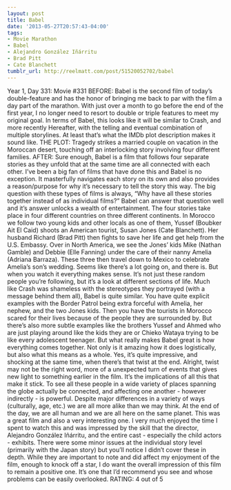 ```yaml
---
layout: post
title: Babel
date: '2013-05-27T20:57:43-04:00'
tags:
- Movie Marathon
- Babel
- Alejandro González Iñárritu
- Brad Pitt
- Cate Blanchett
tumblr_url: http://reelmatt.com/post/51520052702/babel
---
```



Year 1, Day 331: Movie #331
BEFORE: Babel is the second film of today’s double-feature and has the honor of bringing me back to par with the film a day part of the marathon. With just over a month to go before the end of the first year, I no longer need to resort to double or triple features to meet my original goal. In terms of Babel, this looks like it will be similar to Crash, and more recently Hereafter, with the telling and eventual combination of multiple storylines. At least that’s what the IMDb plot description makes it sound like.
THE PLOT: Tragedy strikes a married couple on vacation in the Moroccan desert, touching off an interlocking story involving four different families.
AFTER: Sure enough, Babel is a film that follows four separate stories as they unfold that at the same time are all connected with each other. I’ve been a big fan of films that have done this and Babel is no exception. It masterfully navigates each story on its own and also provides a reason/purpose for why it’s necessary to tell the story this way. The big question with these types of films is always, “Why have all these stories together instead of as individual films?” Babel can answer that question well and it’s answer unlocks a wealth of entertainment.
The four stories take place in four different countries on three different continents. In Morocco we follow two young kids and other locals as one of them, Yussef (Boubker Ait El Caid) shoots an American tourist, Susan Jones (Cate Blanchett). Her husband Richard (Brad Pitt) then fights to save her life and get help from the U.S. Embassy. Over in North America, we see the Jones’ kids Mike (Nathan Gamble) and Debbie (Elle Fanning) under the care of their nanny Amelia (Adriana Barraza). These three then travel down to Mexico to celebrate Amelia’s son’s wedding. Seems like there’s a lot going on, and there is. But when you watch it everything makes sense. It’s not just these random people you’re following, but it’s a look at different sections of life. Much like Crash was shameless with the stereotypes they portrayed (with a message behind them all), Babel is quite similar. You have quite explicit examples with the Border Patrol being extra forceful with Amelia, her nephew, and the two Jones kids. Then you have the tourists in Morocco scared for their lives because of the people they are surrounded by. But there’s also more subtle examples like the brothers Yussef and Ahmed who are just playing around like the kids they are or Chieko Wataya trying to be like every adolescent teenager.
But what really makes Babel great is how everything comes together. Not only is it amazing how it does logistically, but also what this means as a whole. Yes, it’s quite impressive, and shocking at the same time, when there’s that twist at the end. Alright, twist may not be the right word, more of a unexpected turn of events that gives new light to something earlier in the film. It’s the implications of all this that make it stick. To see all these people in a wide variety of places spanning the globe actually be connected, and affecting one another - however indirectly - is powerful. Despite major differences in a variety of ways (culturally, age, etc.) we are all more alike than we may think. At the end of the day, we are all human and we are all here on the same planet.
This was a great film and also a very interesting one. I very much enjoyed the time I spent to watch this and was impressed by the skill that the director, Alejandro González Iñárritu, and the entire cast - especially the child actors - exhibits. There were some minor issues at the individual story level (primarily with the Japan story) but you’ll notice I didn’t cover these in depth. While they are important to note and did affect my enjoyment of the film, enough to knock off a star, I do want the overall impression of this film to remain a positive one. It’s one that I’d recommend you see and whose problems can be easily overlooked.
RATING: 4 out of 5
